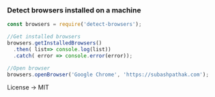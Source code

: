 ### Detect browsers installed on a machine

```javascript
const browsers = require('detect-browsers');

//Get installed browsers
browsers.getInstalledBrowsers()
  .then( list=> console.log(list))
  .catch( error => console.error(error));

//Open browser
browsers.openBrowser('Google Chrome', 'https://subashpathak.com');
```

License -> MIT
